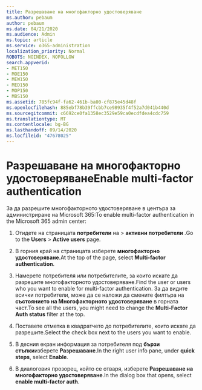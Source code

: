 ```yaml
---
title: Разрешаване на многофакторно удостоверяване
ms.author: pebaum
author: pebaum
ms.date: 04/21/2020
ms.audience: Admin
ms.topic: article
ms.service: o365-administration
localization_priority: Normal
ROBOTS: NOINDEX, NOFOLLOW
search.appverid:
- MET150
- MOE150
- MEW150
- MED150
- MOP150
- MBS150
ms.assetid: 785fc94f-fa62-461b-ba00-cf875e45d48f
ms.openlocfilehash: 885ebf78b39ffcbb7ce98935f4f52a7d041b440d
ms.sourcegitcommit: c6692ce0fa1358ec3529e59ca0ecdfdea4cdc759
ms.translationtype: MT
ms.contentlocale: bg-BG
ms.lasthandoff: 09/14/2020
ms.locfileid: "47678025"
---
```

# <a name="enable-multi-factor-authentication"></a><span data-ttu-id="c924f-102">Разрешаване на многофакторно удостоверяване</span><span class="sxs-lookup"><span data-stu-id="c924f-102">Enable multi-factor authentication</span></span>

<span data-ttu-id="c924f-103">За да разрешите многофакторното удостоверяване в центъра за администриране на Microsoft 365:</span><span class="sxs-lookup"><span data-stu-id="c924f-103">To enable multi-factor authentication in the Microsoft 365 admin center:</span></span>

1. <span data-ttu-id="c924f-104">Отидете на страницата **потребители** на \> **активни потребители** .</span><span class="sxs-lookup"><span data-stu-id="c924f-104">Go to the **Users** \> **Active users** page.</span></span>
    
2. <span data-ttu-id="c924f-105">В горния край на страницата изберете **многофакторно удостоверяване**.</span><span class="sxs-lookup"><span data-stu-id="c924f-105">At the top of the page, select **Multi-factor authentication**.</span></span> 
    
3. <span data-ttu-id="c924f-106">Намерете потребителя или потребителите, за които искате да разрешите многофакторното удостоверяване.</span><span class="sxs-lookup"><span data-stu-id="c924f-106">Find the user or users who you want to enable for multi-factor authentication.</span></span> <span data-ttu-id="c924f-107">За да видите всички потребители, може да се наложи да смените филтъра на **състоянието на Многофакторното удостоверяване** в горната част.</span><span class="sxs-lookup"><span data-stu-id="c924f-107">To see all the users, you might need to change the **Multi-Factor Auth status** filter at the top.</span></span>
    
4. <span data-ttu-id="c924f-108">Поставете отметка в квадратчето до потребителите, които искате да разрешите.</span><span class="sxs-lookup"><span data-stu-id="c924f-108">Select the check box next to the users you want to enable.</span></span>
    
5.  <span data-ttu-id="c924f-109">В десния екран информация за потребителя под **бързи стъпки**изберете **Разрешаване**.</span><span class="sxs-lookup"><span data-stu-id="c924f-109">In the right user info pane, under **quick steps**, select **Enable**.</span></span> 
    
6. <span data-ttu-id="c924f-110">В диалоговия прозорец, който се отваря, изберете **Разрешаване на многофакторно удостоверяване**.</span><span class="sxs-lookup"><span data-stu-id="c924f-110">In the dialog box that opens, select **enable multi-factor auth**.</span></span> 
    

